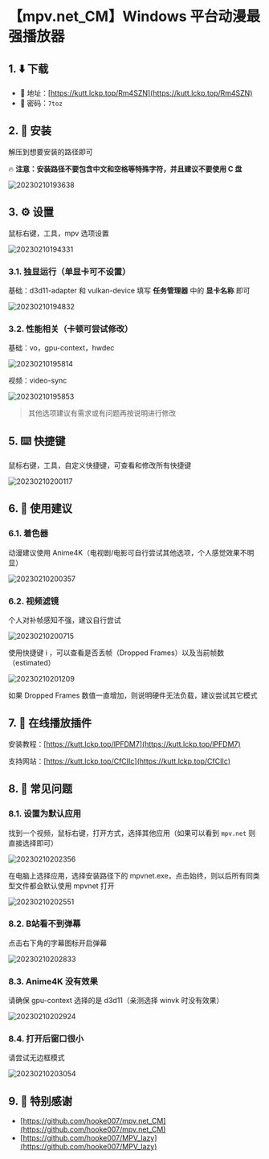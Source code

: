 # 【mpv.net_CM】Windows 平台动漫最强播放器

## 1. ⬇️ 下载

- 🔗 地址：[https://kutt.lckp.top/Rm4SZN](https://kutt.lckp.top/Rm4SZN)
- 🔑 密码：`7toz`

## 2. 🔩 安装

解压到想要安装的路径即可

🔥 **注意：安装路径不要包含中文和空格等特殊字符，并且建议不要使用 C 盘**

![20230210193638](https://github.lckp.top/LuckyPuppy514/blog/main/mpv.net_CM/图片/20230210193638.jpg)

## 3. ⚙️ 设置

鼠标右键，工具，mpv 选项设置

![20230210194331](https://github.lckp.top/LuckyPuppy514/blog/main/mpv.net_CM/图片/20230210194331.jpg)

### 3.1. 独显运行（单显卡可不设置）

基础：d3d11-adapter 和 vulkan-device 填写 **任务管理器** 中的 **显卡名称** 即可

![20230210194832](https://github.lckp.top/LuckyPuppy514/blog/main/mpv.net_CM/图片/20230210194832.jpg)

### 3.2. 性能相关（卡顿可尝试修改）

基础：vo，gpu-context，hwdec

![20230210195814](https://github.lckp.top/LuckyPuppy514/blog/main/mpv.net_CM/图片/20230210195814.jpg)

视频：video-sync

![20230210195853](https://github.lckp.top/LuckyPuppy514/blog/main/mpv.net_CM/图片/20230210195853.jpg)

> 其他选项建议有需求或有问题再按说明进行修改

## 5. ⌨️ 快捷键

鼠标右键，工具，自定义快捷键，可查看和修改所有快捷键

![20230210200117](https://github.lckp.top/LuckyPuppy514/blog/main/mpv.net_CM/图片/20230210200117.jpg)

## 6. 🐳 使用建议

### 6.1. 着色器

动漫建议使用 Anime4K（电视剧/电影可自行尝试其他选项，个人感觉效果不明显）

![20230210200357](https://github.lckp.top/LuckyPuppy514/blog/main/mpv.net_CM/图片/20230210200357.jpg)

### 6.2. 视频滤镜

个人对补帧感知不强，建议自行尝试

![20230210200715](https://github.lckp.top/LuckyPuppy514/blog/main/mpv.net_CM/图片/20230210200715.jpg)

使用快捷键 i ，可以查看是否丢帧（Dropped Frames）以及当前帧数（estimated）

![20230210201209](https://github.lckp.top/LuckyPuppy514/blog/main/mpv.net_CM/图片/20230210201209.jpg)

如果 Dropped Frames 数值一直增加，则说明硬件无法负载，建议尝试其它模式

## 7. 🌟 在线播放插件

安装教程：[https://kutt.lckp.top/lPFDM7](https://kutt.lckp.top/lPFDM7)

支持网站：[https://kutt.lckp.top/CfCIIc](https://kutt.lckp.top/CfCIIc)

## 8. 🤔 常见问题

### 8.1. 设置为默认应用

找到一个视频，鼠标右键，打开方式，选择其他应用（如果可以看到 `mpv.net` 则直接选择即可）

![20230210202356](https://github.lckp.top/LuckyPuppy514/blog/main/mpv.net_CM/图片/20230210202356.jpg)

在电脑上选择应用，选择安装路径下的 mpvnet.exe，点击始终，则以后所有同类型文件都会默认使用 mpvnet 打开

![20230210202551](https://github.lckp.top/LuckyPuppy514/blog/main/mpv.net_CM/图片/20230210202551.jpg)

### 8.2. B站看不到弹幕

点击右下角的字幕图标开启弹幕

![20230210202833](https://github.lckp.top/LuckyPuppy514/blog/main/mpv.net_CM/图片/20230210202833.jpg)

### 8.3. Anime4K 没有效果

请确保 gpu-context 选择的是 d3d11（亲测选择 winvk 时没有效果）

![20230210202924](https://github.lckp.top/LuckyPuppy514/blog/main/mpv.net_CM/图片/20230210202924.jpg)

### 8.4. 打开后窗口很小

请尝试无边框模式

![20230210203054](https://github.lckp.top/LuckyPuppy514/blog/main/mpv.net_CM/图片/20230210203054.jpg)

## 9. 👏 特别感谢

- [https://github.com/hooke007/mpv.net_CM](https://github.com/hooke007/mpv.net_CM)
- [https://github.com/hooke007/MPV_lazy](https://github.com/hooke007/MPV_lazy)
